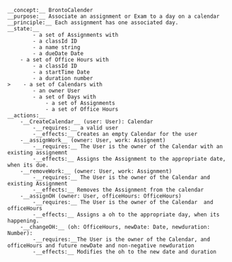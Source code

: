     __concept:__ BrontoCalender
    __purpose:__ Associate an assignment or Exam to a day on a calendar
    __principle:__ Each assignment has one associated day.
    __state:__
            - a set of Assignments with
            - a classId ID
            - a name string
            - a dueDate Date
        - a set of Office Hours with
            - a classId ID
            - a startTime Date
            - a duration number
    >    - a set of Calendars with
            - an owner User
            - a set of Days with
                - a set of Assignments
                - a set of Office Hours
    __actions:__
        -__CreateCalendar__ (user: User): Calendar
            -__requires:__ a valid user
            -__effects:__ Creates an empty Calendar for the user
        -__assignWork__ (owner: User, work: Assignemt)
            -__requires:__ The User is the owner of the Calendar with an existing assignemnt
            -__effects:__ Assigns the Assignment to the appropriate date, when its due.
        -__removeWork:__ (owner: User, work: Assignment)
            -__requires:__ The User is the owner of the Calendar and existing Assignment
            -__effects:__ Removes the Assignment from the calendar
        -__assignOH (owner: User, officeHours: OfficeHours)
            -__requires:__ The User is the owner of the Calendar  and officeHours
            -__effects:__ Assigns a oh to the appropriate day, when its happening.
        -__changeOH:__ (oh: OfficeHours, newDate: Date, newduration: Number):
            -__requires:__The User is the owner of the Calendar, and officeHours and future newDate and non-negative newduration
            -__effects:__ Modifies the oh to the new date and duration
